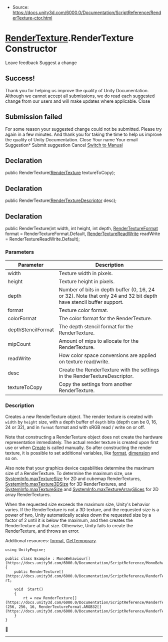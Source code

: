 * Source: https://docs.unity3d.com/6000.0/Documentation/ScriptReference/RenderTexture-ctor.html

#  [RenderTexture](https://docs.unity3d.com/6000.0/Documentation/ScriptReference/RenderTexture.html).RenderTexture Constructor
Leave feedback
Suggest a change
## Success!
Thank you for helping us improve the quality of Unity Documentation. Although we cannot accept all submissions, we do read each suggested change from our users and will make updates where applicable.
Close
## Submission failed
For some reason your suggested change could not be submitted. Please <a>try again</a> in a few minutes. And thank you for taking the time to help us improve the quality of Unity Documentation.
Close
Your name Your email Suggestion* Submit suggestion
Cancel
[Switch to Manual](https://docs.unity3d.com/6000.0/Documentation/Manual/class-RenderTexture.html "Go to RenderTexture Component in the Manual")
## Declaration
public RenderTexture([RenderTexture](https://docs.unity3d.com/6000.0/Documentation/ScriptReference/RenderTexture.html) textureToCopy); 
## Declaration
public RenderTexture([RenderTextureDescriptor](https://docs.unity3d.com/6000.0/Documentation/ScriptReference/RenderTextureDescriptor.html) desc); 
## Declaration
public RenderTexture(int width, int height, int depth, [RenderTextureFormat](https://docs.unity3d.com/6000.0/Documentation/ScriptReference/RenderTextureFormat.html) format = RenderTextureFormat.Default, [RenderTextureReadWrite](https://docs.unity3d.com/6000.0/Documentation/ScriptReference/RenderTextureReadWrite.html) readWrite = RenderTextureReadWrite.Default); 
### Parameters
Parameter | Description  
---|---  
width | Texture width in pixels.  
height | Texture height in pixels.  
depth | Number of bits in depth buffer (0, 16, 24 or 32). Note that only 24 and 32 bit depth have stencil buffer support.  
format | Texture color format.  
colorFormat | The color format for the RenderTexture.  
depthStencilFormat | The depth stencil format for the RenderTexture.  
mipCount | Amount of mips to allocate for the RenderTexture.  
readWrite | How color space conversions are applied on texture read/write.  
desc | Create the RenderTexture with the settings in the RenderTextureDescriptor.  
textureToCopy | Copy the settings from another RenderTexture.  
### Description
Creates a new RenderTexture object.
The render texture is created with `width` by `height` size, with a depth buffer of `depth` bits (depth can be 0, 16, 24 or 32), and in `format` format and with sRGB read / write on or off.  
  
Note that constructing a RenderTexture object does not create the hardware representation immediately. The actual render texture is created upon first use or when [Create](https://docs.unity3d.com/6000.0/Documentation/ScriptReference/RenderTexture.Create.html) is called manually. So after constructing the render texture, it is possible to set additional variables, like [format](https://docs.unity3d.com/6000.0/Documentation/ScriptReference/RenderTexture-graphicsFormat.html), [dimension](https://docs.unity3d.com/6000.0/Documentation/ScriptReference/RenderTexture-dimension.html) and so on.  
  
Also note that your graphics device capabilities determine the maximum size of a RenderTexture. To determine the maximum size, use [SystemInfo.maxTextureSize](https://docs.unity3d.com/6000.0/Documentation/ScriptReference/SystemInfo-maxTextureSize.html) for 2D and cubemap RenderTextures, [SystemInfo.maxTexture3DSize](https://docs.unity3d.com/6000.0/Documentation/ScriptReference/SystemInfo-maxTexture3DSize.html) for 3D RenderTextures, and [SystemInfo.maxTextureSize](https://docs.unity3d.com/6000.0/Documentation/ScriptReference/SystemInfo-maxTextureSize.html) and [SystemInfo.maxTextureArraySlices](https://docs.unity3d.com/6000.0/Documentation/ScriptReference/SystemInfo-maxTextureArraySlices.html) for 2D array RenderTextures.  
  
When the requested size exceeds the maximum size, Unity's behavior varies. If the RenderTexture is not a 3D texture, and the requested size is a power of two, Unity automatically scales down the requested size by a factor of 2 until it is below the maximum, and then creates the RenderTexture at that size. Otherwise, Unity fails to create the RenderTexture, and throws an error.  
  
Additional resources: [format](https://docs.unity3d.com/6000.0/Documentation/ScriptReference/RenderTexture-graphicsFormat.html), [GetTemporary](https://docs.unity3d.com/6000.0/Documentation/ScriptReference/RenderTexture.GetTemporary.html).
```
using UnityEngine;  
  
public class Example : MonoBehaviour[](https://docs.unity3d.com/6000.0/Documentation/ScriptReference/MonoBehaviour.html)
{
    public RenderTexture[](https://docs.unity3d.com/6000.0/Documentation/ScriptReference/RenderTexture.html) rt;  
  
    void  Start()
    {
        rt = new RenderTexture[](https://docs.unity3d.com/6000.0/Documentation/ScriptReference/RenderTexture.html)(256, 256, 16, RenderTextureFormat.ARGB32[](https://docs.unity3d.com/6000.0/Documentation/ScriptReference/RenderTextureFormat.ARGB32.html));
    }
}

```

* * *

